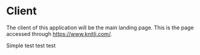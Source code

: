 # Client

The client of this application will be the main landing page. This is the page accessed through https://www.knitli.com/.

Simple test test test
